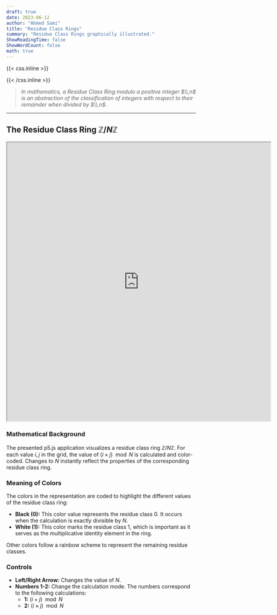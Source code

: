 ```yaml
---
draft: true
date: 2023-06-12
author: "Ahmed Sami"
title: "Residue Class Rings"
summary: "Residue Class Rings graphically illustrated."
ShowReadingTime: false
ShowWordCount: false
math: true
---
```


{{< css.inline >}}

<style>
    @media screen and (max-width:600px) {
        .katex {font-size: 1.2rem;}
    }
    #midbox {background: var(--code-bg); padding: 1px;}
    #midbox blockquote {border: 4px solid var(--tertiary);border-top: 0;border-bottom: 0;}
    #sm-tb table,#sm-tb thead,#sm-tb tbody,#sm-tb th,#sm-tb td,#sm-tb tr{display: block;overflow: hidden;}
    #sm-tb thead tr{position: absolute;top: -9999px;left: -9999px;}
    #sm-tb tr {border: 2px solid var(--border);border-bottom: 0; margin-bottom: 12px}
    #sm-tb td {
        border: none;
        border-bottom: 2px solid var(--border);
        position: relative;
        padding: 12px 12px 12px 36%;
        white-space: normal;
        text-align:center;
        font-size: 1.05rem;
    }
    #sm-tb td:before {
        position: absolute;
        top: 50%;
        transform: translate(0, -50%);
        left: 9px;
        width: 20%;
        white-space: nowrap;
        text-align:center;
        font-size: 1.05rem;
        font-weight: bold;
    }
    #sm-tb td:before {content: attr(data-title);}
    #app {width: 700px; height: 740px;}
</style>

{{< /css.inline >}}

> _In mathematics, a Residue Class Ring modulo a positive integer $\\,n$ is an abstraction of the classification of integers with respect to their remainder when divided by $\\,n$._

---

## The Residue Class Ring $\mathbb{Z} / N\mathbb{Z}$

<iframe id="app" src="https://editor.p5js.org/tautastic/full/OE7lP-e05"></iframe>

### Mathematical Background

The presented p5.js application visualizes a residue class ring $\mathbb{Z} / N\mathbb{Z}$. For each value $i, j$ in the grid, the value of $(i \times j) \mod N$ is calculated and color-coded. Changes to $N$ instantly reflect the properties of the corresponding residue class ring.

### Meaning of Colors

The colors in the representation are coded to highlight the different values of the residue class ring:

- **Black (0):** This color value represents the residue class 0. It occurs when the calculation is exactly divisible by $N$.
- **White (1):** This color marks the residue class 1, which is important as it serves as the multiplicative identity element in the ring.

Other colors follow a rainbow scheme to represent the remaining residue classes.

### Controls

- **Left/Right Arrow:** Changes the value of $N$.
- **Numbers 1-2:** Change the calculation mode. The numbers correspond to the following calculations:
  - **1:** $(i + j) \mod N$
  - **2:** $(i \times j) \mod N$
